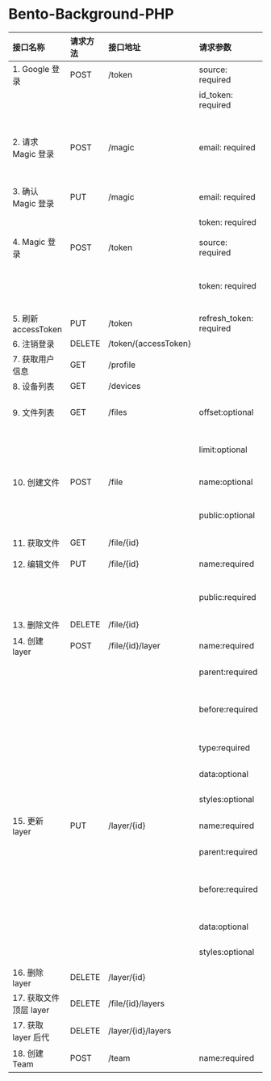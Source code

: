 # Bento-Background-PHP

| 接口名称 | 请求方法 | 接口地址 | 请求参数 | 备注 |
| :--- | :--- | :--- | :--- | --- |
| 1. Google 登录 |  POST | /token | source: required | 固定值 'google' | 
|  |  | | id_token: required | Goolg id_token |
| 2. 请求 Magic 登录 |  POST | /magic | email: required | 用户邮箱地址，用于接收 magic link | 
| 3. 确认 Magic 登录 | PUT | /magic | email: required | 用户邮箱地址 |
|  |  | | token: required | magic token |
| 4. Magic 登录 |  POST | /token | source: required | 固定值 'magic' |
|  | |  | token: required| 通过接口 2 取得的 token |
| 5. 刷新 accessToken |  PUT | /token | refresh_token: required | refresh oken |
| 6. 注销登录 |  DELETE | /token/{accessToken} |  |  |
| 7. 获取用户信息 |  GET | /profile|  |  |
| 8. 设备列表 |  GET | /devices|  |  |
| 9. 文件列表 |  GET | /files| offset:optional | 偏移位置, 默认 0 |
|  |   | | limit:optional | 最大限量, 默认 10 |
| 10. 创建文件 |  POST | /file| name:optional | 文件名称 |
| |  | | public:optional | 是否公开(是1否0) |
| 11. 获取文件 | GET | /file/{id}| |  |
| 12. 编辑文件 | PUT | /file/{id}| name:required | 文件名称 |
|  |  | | public:required | 是否公开(是1否0) |
| 13. 删除文件 | DELETE | /file/{id}|  |  |
| 14. 创建 layer | POST | /file/{id}/layer | name:required | Layer 名称 |
| |  |  | parent:required | 父 Layer id |
| |  |  | before:required | 同级下一层 Layer 的 id |
| |  |  | type:required | Layer 的类型 |
| |  |  | data:optional | JSON 字符串 |
| |  |  | styles:optional | JSON 字符串 |
| 15. 更新 layer | PUT | /layer/{id} | name:required | Layer 名称 |
| |  |  | parent:required | 父 Layer id |
| |  |  | before:required | 同级下一层 Layer 的 id |
| |  |  | data:optional | JSON 字符串 |
| |  |  | styles:optional | JSON 字符串 |
| 16. 删除 layer | DELETE | /layer/{id} |  |  |
| 17. 获取文件顶层 layer | DELETE | /file/{id}/layers |  |  |
| 17. 获取 layer 后代 | DELETE | /layer/{id}/layers |  |  |
| 18. 创建 Team | POST | /team | name:required | 团队名称 |